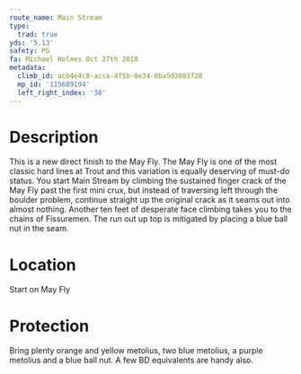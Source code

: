 ```yaml
---
route_name: Main Stream
type:
  trad: true
yds: '5.13'
safety: PG
fa: Michael Holmes Oct 27th 2018
metadata:
  climb_id: acb4e4c8-acca-4f5b-8e34-0ba5d3883728
  mp_id: '115689194'
  left_right_index: '38'
---
```

# Description
This is a new direct finish to the May Fly. The May Fly is one of the most classic hard lines at Trout and this variation is equally deserving of must-do status. You start Main Stream by climbing the sustained finger crack of the May Fly past the first mini crux, but instead of traversing left through the boulder problem, continue straight up the original crack as it seams out into almost nothing. Another ten feet of desperate face climbing takes you to the chains of Fissuremen. The run out up top is mitigated by placing a blue ball nut in the seam.

# Location
Start on May Fly

# Protection
Bring plenty orange and yellow metolius, two blue metolius, a purple metolius and a blue ball nut. A few BD equivalents are handy also.
